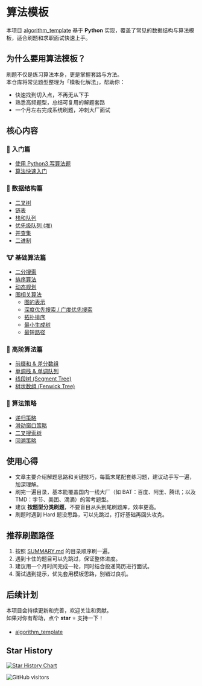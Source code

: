 # 算法模板

本项目 [algorithm_template](https://gitee.com/ima_d/algorithm_template) 基于 **Python** 实现，覆盖了常见的数据结构与算法模板，适合刷题和求职面试快速上手。

## 为什么要用算法模板？

刷题不仅是练习算法本身，更是掌握套路与方法。  
本仓库将常见题型整理为「模板化解法」，帮助你：

- 快速找到切入点，不再无从下手  
- 熟悉高频题型，总结可复用的解题套路  
- 一个月左右完成系统刷题，冲刺大厂面试  

## 核心内容

### 🐣 入门篇
- [使用 Python3 写算法题](./introduction/python.md)
- [算法快速入门](./introduction/quickstart.md)

### 🐰 数据结构篇
- [二叉树](./data_structure/binary_tree.md)
- [链表](./data_structure/linked_list.md)
- [栈和队列](./data_structure/stack_queue.md)
- [优先级队列 (堆)](./data_structure/heap.md)
- [并查集](./data_structure/union_find.md)
- [二进制](./data_structure/binary_op.md)

### 🐮 基础算法篇
- [二分搜索](./basic_algorithm/binary_search.md)
- [排序算法](./basic_algorithm/sort.md)
- [动态规划](./basic_algorithm/dp.md)
- [图相关算法](./basic_algorithm/graph)
  - [图的表示](./basic_algorithm/graph/graph_representation.md)
  - [深度优先搜索 / 广度优先搜索](./basic_algorithm/graph/bfs_dfs.md)
  - [拓扑排序](./basic_algorithm/graph/topological_sorting.md)
  - [最小生成树](./basic_algorithm/graph/mst.md)
  - [最短路径](./basic_algorithm/graph/shortest_path.md)

### 🦁 高阶算法篇
- [前缀和 & 差分数组](./advanced_algorithm/prefix_sum_and_difference.md)
- [单调栈 & 单调队列](./advanced_algorithm/monotonic_stack_and_queue.md)
- [线段树 (Segment Tree)](./advanced_algorithm/segment_tree.md)
- [树状数组 (Fenwick Tree)](./advanced_algorithm/fenwick_tree.md)

### 🐲 算法策略
- [递归策略](./algorithm_strategies/recursion.md)
- [滑动窗口策略](./algorithm_strategies/slide_window.md)
- [二叉搜索树](./algorithm_strategies/binary_search_tree.md)
- [回溯策略](./algorithm_strategies/backtrack.md)


## 使用心得

- 文章主要介绍解题思路和关键技巧，每篇末尾配套练习题，建议动手写一遍，加深理解。  
- 刷完一遍目录，基本能覆盖国内一线大厂（如 BAT：百度、阿里、腾讯；以及 TMD：字节、美团、滴滴）的常考题型。  
- 建议 **按题型分类刷题**，不要盲目从头到尾刷题库，效率更高。  
- 刷题时遇到 Hard 题没思路，可以先跳过，打好基础再回头攻克。  


## 推荐刷题路径

1. 按照 [SUMMARY.md](SUMMARY.md) 的目录顺序刷一遍。  
2. 遇到卡住的题目可以先跳过，保证整体进度。  
3. 建议用一个月时间完成一轮，同时结合投递简历进行面试。  
4. 面试遇到提示，优先套用模板思路，别错过良机。  


## 后续计划

本项目会持续更新和完善，欢迎关注和贡献。  
如果对你有帮助，点个 **star** ⭐️ 支持一下！

- [algorithm_template](https://github.com/fikry102/algorithm_template)  


## Star History

[![Star History Chart](https://api.star-history.com/svg?repos=fikry102/algorithm_template&type=Date)](https://www.star-history.com/?#fikry102/algorithm_template&Date)

![GitHub visitors](https://visitor-badge.laobi.icu/badge?page_id=fikry102.algorithm_template)
